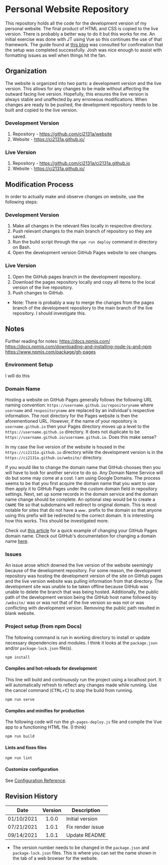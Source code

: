 # Personal Website Repository

This repository holds all the code for the development version of my personal website. The final product of HTML and CSS is copied to the live version. There is probably a better way to do it but this works for me. An initial exercise was done with JT using Vue so this continues the use of that framework. The guide found at [this blog](https://blog.logrocket.com/build-deploy-vue-js-app-github-pages/) was consulted for confirmation that the setup was completed successfully. Josh was nice enough to assist with formatting issues as well when things hit the fan. 


## Organization

The website is organized into two parts: a development version and the live version. This allows for any changes to be made without affecting the outward facing live version. Hopefully, this ensures the live version is always stable and unaffected by any erroneous modifications. When changes are ready to be pushed, the development repository needs to be built and copied to the live version.

### Development Version

1. Repository - https://github.com/ci2131a/website
2. Website - https://ci2131a.github.io/

### Live Version

1. Repository - https://github.com/ci2131a/ci2131a.github.io
2. Website - https://ci2131a.github.io/

## Modification Process

In order to actually make and observe changes on website, use the following steps:

### Development Version

1. Make all changes in the relevant files locally in respective directory.
2. Push relevant changes to the main branch of repository so they are saved.
3. Run the build script through the `npm run deploy` command in directory on Bash. 
4. Open the development version GitHub Pages website to see changes.

### Live Version

1. Open the GitHub pages branch in the development repository.
2. Download the pages repository locally and copy all items to the local version of the live repository.
3. Push changes to GitHub.

* Note: There is probably a way to merge the changes from the pages branch of the development repository to the main branch of the live repository. I should investigate this.

## Notes

Further reading for notes:
https://docs.npmjs.com/
https://docs.npmjs.com/downloading-and-installing-node-js-and-npm
https://www.npmjs.com/package/gh-pages

### Environment Setup

I will do this


### Domain Name

Hosting a website on GitHub Pages generally follows the following URL naming convention: `https://username.github.io/repositoryname` where `username` and `respositoryname` are replaced by an individual's respective information. The root directory for the Pages website is then the aforementioned URL. However, if the name of your repository is `username.github.io` then your Pages directory moves up a level to the `https://username.github.io` directory. It does not duplicate to be `https://username.github.io/username.github.io`. Does this make sense?


In my case the live version of the website is housed in the `https://ci2131a.github.io` directory while the development version is in the `https://ci2131a.github.io/website/` directory.


If you would like to change the domain name that GitHub chooses then you will have to look for another service to do so. Any Domain Name Service will do but some may come at a cost. I am using Google Domains. The process seems to be that you first acquire the domain name that you want to use then apply it to GitHub Pages under the custom domain field in repository settings. Next, set up some records in the domain service and the domain name change should be complete. An optional step would be to create a `CNAME` file so that subdomains will redirect to original domain. This is most notable for sites that do not have a `www.` prefix to the domain so that anyone using this prefix will be redirected to the correct domain. It is interesting how this works. This should be investigated more. 


Check out [this article](https://hossainkhan.medium.com/using-custom-domain-for-github-pages-86b303d3918a) for a quick example of changing your GitHub Pages domain name. Check out GitHub's documentation for changing a domain name [here](https://docs.github.com/en/pages/configuring-a-custom-domain-for-your-github-pages-site/managing-a-custom-domain-for-your-github-pages-site).


### Issues

An issue arose which downed the live version of the website seemingly because of the development repository. For some reason, the development repository was hosting the development version of the site on GitHub pages and the live version website was pulling information from that directory. The development site was unable to be taken offline because GitHub was unable to delete the branch that was being hosted. Additionally, the public path of the development version being the GitHub host name followed by `/website/` was or was not that of the live version so was not or was conflicting with development version. Removing the public path resulted in blank website.


### Project setup (from npm Docs)
The following command is run in working directory to install or update necessary dependencies and modules. I think it looks at the `package.json` and/or `package-lock.json` file(s).
```
npm install
```

#### Compiles and hot-reloads for development
This line will build and continuously run the project using a localhost port. It will automatically refresh to reflect any changes made while running. Use the cancel command (<kbd>CTRL</kbd>+<kbd>C</kbd>) to stop the build from running.
```
npm run serve
```

#### Compiles and minifies for production
The following code will run the `gh-pages-deploy.js` file and compile the Vue app to a functioning HTML file. (I think)
```
npm run build
```

#### Lints and fixes files
```
npm run lint
```

#### Customize configuration
See [Configuration Reference](https://cli.vuejs.org/config/).


## Revision History

| Date          | Version       | Description  |
| ------------- |:-------------:| -------------|
| 01/10/2021    | 1.0.0         | Initial version |
| 07/21/2021    | 1.0.1         | Fix render issue |
| 09/14/2021	| 1.0.1			| Update README |

* The version number needs to be changed in the `package.json` and `package-lock.json` files. This is where you can set the name shown in the tab of a web browser for the website.

